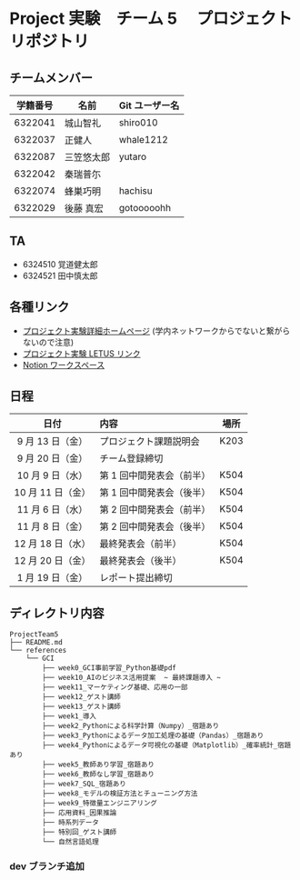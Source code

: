 # Project 実験　チーム 5 　プロジェクトリポジトリ

## チームメンバー

| 学籍番号 | 名前       | Git ユーザー名 |
| -------- | ---------- | -------------- |
| 6322041  | 城山智礼   | shiro010       |
| 6322037  | 正健人     | whale1212      |
| 6322087  | 三笠悠太郎 | yutaro         |
| 6322042  | 秦瑞普尓   |                |
| 6322074  | 蜂巣巧明   | hachisu        |
| 6322029  | 後藤 真宏  | gotooooohh     |

## TA

- 6324510 覚道健太郎
- 6324521 田中慎太郎

## 各種リンク

- [プロジェクト実験詳細ホームページ](http://www.is.noda.tus.ac.jp/isws/project24/index.html) (学内ネットワークからでないと繋がらないので注意)
- [プロジェクト実験 LETUS リンク](https://letus.ed.tus.ac.jp/course/view.php?id=178957)
- [Notion ワークスペース](https://www.notion.so/b74726b5a381413bb23a73e6124b0b6a)

## 日程

|       日付        | 内容                      | 場所 |
| :---------------: | :------------------------ | ---- |
| 9 月 13 日（金）  | プロジェクト課題説明会    | K203 |
| 9 月 20 日（金）  | チーム登録締切            |      |
| 10 月 9 日（水）  | 第 1 回中間発表会（前半） | K504 |
| 10 月 11 日（金） | 第 1 回中間発表会（後半） | K504 |
| 11 月 6 日（水）  | 第 2 回中間発表会（前半） | K504 |
| 11 月 8 日（金）  | 第 2 回中間発表会（後半） | K504 |
| 12 月 18 日（水） | 最終発表会（前半）        | K504 |
| 12 月 20 日（金） | 最終発表会（後半）        | K504 |
| 1 月 19 日（金）  | レポート提出締切          |      |

## ディレクトリ内容

```
ProjectTeam5
├── README.md
└── references
    └── GCI
        ├── week0_GCI事前学習_Python基礎pdf
        ├── week10_AIのビジネス活用提案  ~ 最終課題導入 ~
        ├── week11_マーケティング基礎、応用の一部
        ├── week12_ゲスト講師
        ├── week13_ゲスト講師
        ├── week1_導入
        ├── week2_Pythonによる科学計算（Numpy）_宿題あり
        ├── week3_Pythonによるデータ加工処理の基礎（Pandas）_宿題あり
        ├── week4_Pythonによるデータ可視化の基礎（Matplotlib）_確率統計_宿題あり
        ├── week5_教師あり学習_宿題あり
        ├── week6_教師なし学習_宿題あり
        ├── week7_SQL_宿題あり
        ├── week8_モデルの検証方法とチューニング方法
        ├── week9_特徴量エンジニアリング
        ├── 応用資料_因果推論
        ├── 時系列データ
        ├── 特別回_ゲスト講師
        └── 自然言語処理
```

### dev ブランチ追加
